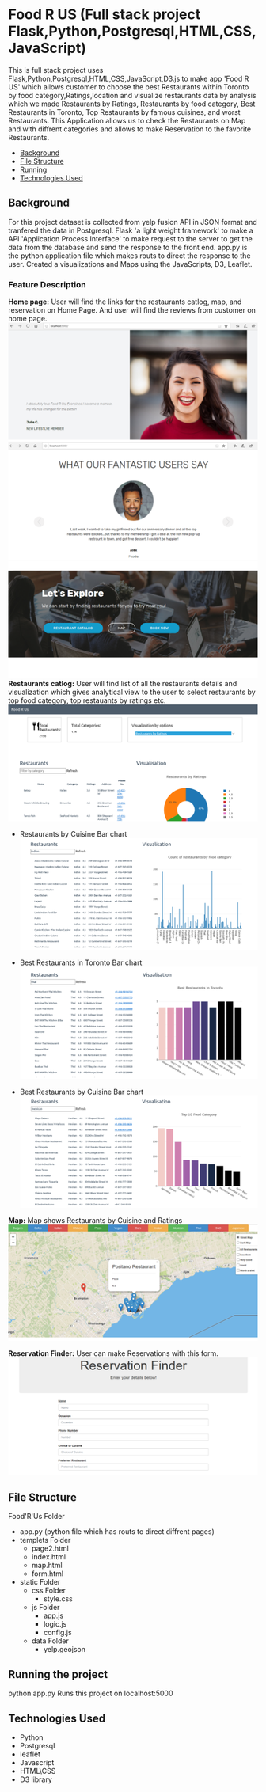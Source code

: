 # Food R US (Full stack project Flask,Python,Postgresql,HTML,CSS,JavaScript)

This is full stack project uses Flask,Python,Postgresql,HTML,CSS,JavaScript,D3.js to make app 'Food R US' which allows customer to choose the best Restaurants within Toronto by food category,Ratings,location and
 visualize restaurants data by analysis which we made Restaurants by Ratings, Restaurants by food category, Best Restaurants in Toronto, Top Restaurants by famous cuisines, and worst Restaurants.
This Application allows us to check the Restaurants on Map and with diffrent categories and allows to make Reservation to the favorite Restaurants.


* [Background](#background)
* [File Structure](#file)
* [Running](#run)
* [Technologies Used](#technologies)

##  <a name="background"></a>Background
 For this project dataset is collected from yelp fusion API in JSON format and tranfered the data in Postgresql. Flask 'a light weight framework' to make a API 'Application Process Interface'
to make request to the server to get the data from the database and send the response to the front end. app.py is the python application file which makes routs to direct the response to the user.
Created a visualizations and Maps using the JavaScripts, D3, Leaflet. 

### Feature Description

**Home page:** User will find the links for the restaurants catlog, map, and reservation on Home Page. And user will find the reviews from customer on home page.
  ![Home1](/img/home1.PNG)
  <br>
  ![Home2](/img/home2.PNG)
  <br>
  ![Home3](/img/home.PNG)
  <br>
**Restaurants catlog:** User will find list of all the restaurants details and visualization which gives analytical view to the user to select restaurants by top food category, top restauants by ratings etc.
  ![Restaurants catlog](/img/resto_catlog.PNG)
  <br>

* Restaurants by Cuisine Bar chart
  ![Restaurants catlog](/img/v1.PNG)
  <br>

* Best Restaurants in Toronto Bar chart
  ![Restaurants catlog](/img/v2.PNG)
  <br>

* Best Restaurants by Cuisine Bar chart
  ![Restaurants catlog](/img/v3.PNG)
  <br>

**Map:** Map shows Restaurants by Cuisine and Ratings
  ![Map](/img/map.PNG)
  <br>

**Reservation Finder:** User can make Reservations with this form.
  ![Reservation](/img/rsv.PNG)
  <br>


## <a name="file"></a>File Structure

Food'R'Us Folder
* app.py (python file which has routs to direct diffrent pages)
* templets Folder
	* page2.html
	* index.html
	* map.html
	* form.html
* static Folder
	* css Folder
		* style.css
	* js Folder
		* app.js
		* logic.js
		* config.js
	* data Folder
		* yelp.geojson


##  <a name="Run"></a>Running the project
python app.py Runs this project on localhost:5000

##  <a name="technologies"></a>Technologies Used

* Python
* Postgresql
* leaflet
* Javascript 
* HTML\CSS
* D3 library
